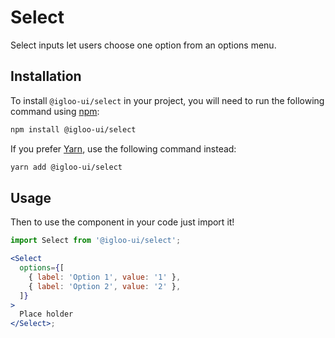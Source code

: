 # Select

Select inputs let users choose one option from an options menu.

<Example />

<ReferenceLinks />

## Installation

To install `@igloo-ui/select` in your project, you will need to run the following command using [npm](https://www.npmjs.com/):

```bash
npm install @igloo-ui/select
```

If you prefer [Yarn](https://classic.yarnpkg.com/en/), use the following command instead:

```bash
yarn add @igloo-ui/select
```

## Usage

Then to use the component in your code just import it!

```jsx
import Select from '@igloo-ui/select';

<Select
  options={[
    { label: 'Option 1', value: '1' },
    { label: 'Option 2', value: '2' },
  ]}
>
  Place holder
</Select>;
```
